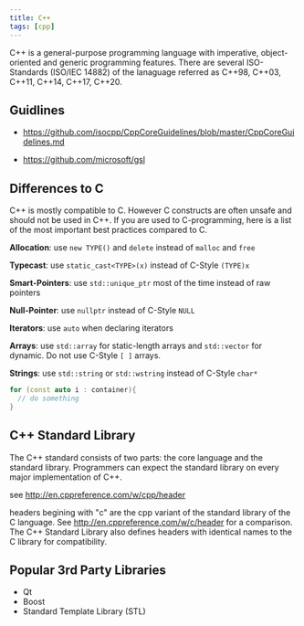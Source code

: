 ```yaml
---
title: C++
tags: [cpp]
---
```


C++ is a general-purpose programming language with imperative, object-oriented and generic programming features.
There are several ISO-Standards (ISO/IEC 14882) of the lanaguage referred as C++98, C++03, C++11, C++14, C++17, C++20.


## Guidlines

* https://github.com/isocpp/CppCoreGuidelines/blob/master/CppCoreGuidelines.md

* https://github.com/microsoft/gsl



## Differences to C
C++ is mostly compatible to C. However C constructs are often unsafe and should not be used in C++.
If you are used to C-programming, here is a list of the most important best practices compared to C.

**Allocation**: use `new TYPE()` and `delete` instead of `malloc` and `free`

**Typecast**: use `static_cast<TYPE>(x)` instead of C-Style `(TYPE)x`

**Smart-Pointers**: use `std::unique_ptr` most of the time instead of raw pointers

**Null-Pointer**: use `nullptr` instead of C-Style `NULL`

**Iterators**: use `auto` when declaring iterators

**Arrays**: use `std::array` for static-length arrays and `std::vector` for dynamic. Do not use C-Style `[ ]` arrays.

**Strings**: use `std::string` or `std::wstring` instead of C-Style `char*`




```c++
for (const auto i : container){
  // do something
}
```


## C++ Standard Library
The C++ standard consists of two parts: the core language and the standard library. Programmers can expect the standard library on every major implementation of C++.


see http://en.cppreference.com/w/cpp/header

headers begining with "c" are the cpp variant of the standard library of the C language.
See http://en.cppreference.com/w/c/header for a comparison. The C++ Standard Library also defines headers with identical names to the C library for compatibility.


## Popular 3rd Party Libraries
* Qt
* Boost
* Standard Template Library (STL)
